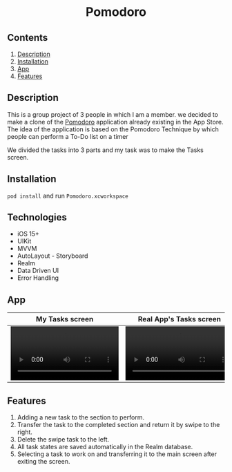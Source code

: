 <h1 align="center">Pomodoro</h1> 

## Contents

1. [Description](#description)
2. [Installation](#installation)
3. [App](#app)
4. [Features](#features)

## Description

This is a group project of 3 people in which I am a member. we decided to make a clone of the <a href="https://apps.apple.com/kz/app/pomodoro-focus-timer/id1504867122">Pomodoro</a> application already existing in the App Store. The idea of the application is based on the Pomodoro Technique by which people can perform a To-Do list on a timer

We divided the tasks into 3 parts and my task was to make the Tasks screen.

## Installation

`pod install` and run `Pomodoro.xcworkspace`

## Technologies

* iOS 15+
* UIKit
* MVVM
* AutoLayout - Storyboard
* Realm
* Data Driven UI
* Error Handling

## App

<table>
    <thead>
        <tr>
            <th>My Tasks screen</th>
            <th>Real App's Tasks screen</th>
        </tr>
    </thead>
    <tbody>
        <tr>
            <td>
                <video width="250" src="Video/myApp.mp4">
            </td>
            <td>
                <video width="250" src="Video/originalApp.MP4">
            </td>
        </tr>
    </tbody>
</table>


## Features

1. Adding a new task to the section to perform.
2. Transfer the task to the completed section and return it by swipe to the right.
3. Delete the swipe task to the left.
4. All task states are saved automatically in the Realm database.
5. Selecting a task to work on and transferring it to the main screen after exiting the screen.
